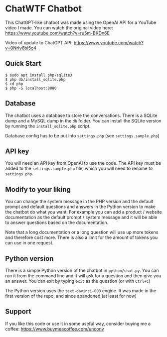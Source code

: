 # ChatWTF Chatbot

This ChatGPT-like chatbot was made using the OpenAI API for a YouTube video I made. You can watch the original video here: https://www.youtube.com/watch?v=ru5m-BKDn6E

Video of update to ChatGPT API: https://www.youtube.com/watch?v=0NrIv6bI5o4

## Quick Start

```console
$ sudo apt install php-sqlite3
$ php db/install_sqlite.php
$ cd php
$ php -S localhost:8080
```

## Database

The chatbot uses a database to store the conversations. There is a SQLite dump and a MySQL dump in the `db` folder. You can install the SQLite version by running the `install_sqlite.php` script.

Database config has to be put into `settings.php` (see `settings.sample.php`)

## API key

You will need an API key from OpenAI to use the code. The API key must be added to the `settings.sample.php` file, which you will need to rename to `settings.php`.

## Modify to your liking

You can change the system message in the PHP version and the default prompt and default questions and answers in the Python version to make the chatbot do what you want. For example you can add a product / website documentation as the default prompt / system message and it will be able to answer questions based on the documentation.

Note that a long documentation or a long question will use up more tokens and therefore cost more. There is also a limit for the amount of tokens you can use in one request.

## Python version

There is a simple Python version of the chatbot in `python/chat.py`. You can run it from the command line and it will ask for a question and then give you an answer. You can exit by typing `exit` as the question (or with `Ctrl+C`)

The Python version uses the `text-davinci-003` engine. It was made in the first version of the repo, and since abandoned (at least for now)

## Support

If you like this code or use it in some useful way, consider buying me a coffee: https://www.buymeacoffee.com/unconv
